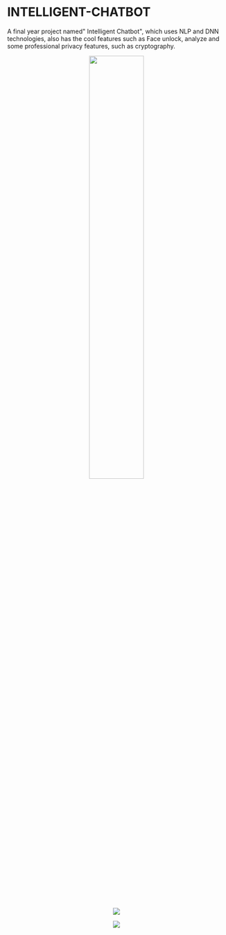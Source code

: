 # INTELLIGENT-CHATBOT
A final year project named" Intelligent Chatbot", which uses NLP and DNN technologies, also has the cool features such as Face unlock, analyze and some professional privacy features, such as cryptography.


<p align="center">
  <img width="50%" height="50%" src="https://github.com/Prajwal-YP/INTELLIGENT-CHATBOT/assets/87578946/3600be36-07ab-4cf7-af93-392c21f405e8" />
</p>
<p align="center">
  <img src="https://github.com/Prajwal-YP/INTELLIGENT-CHATBOT/assets/87578946/8f59e805-5961-4110-a9f9-686177603923" />
</p>
<p align="center">
  <img src="https://github.com/Prajwal-YP/INTELLIGENT-CHATBOT/assets/87578946/33e4f641-44ab-4b4d-b350-82e5f41c6411" />
</p>

